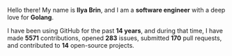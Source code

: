Hello there! My name is **Ilya Brin**, and I am a **software engineer** with a deep love for **Golang**.

I have been using GitHub for the past **14 years**, and during that time, I have made **5571** contributions, opened **283** issues, submitted **170** pull requests, and contributed to **14** open-source projects.
